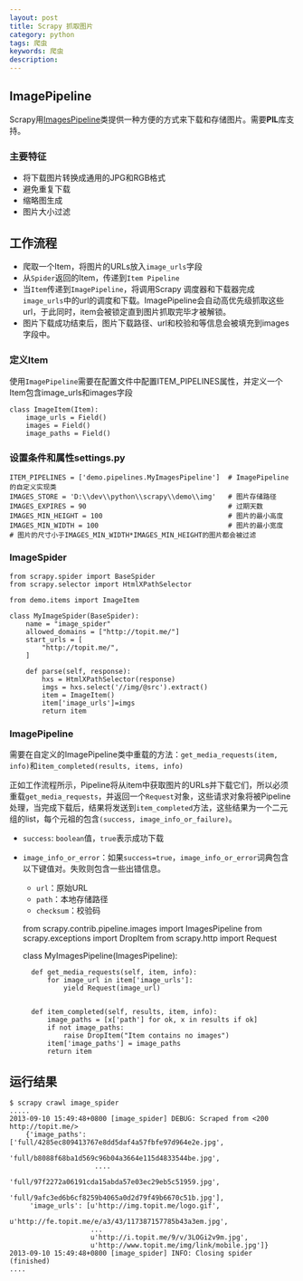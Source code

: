 ```yaml
---
layout: post
title: Scrapy 抓取图片
category: python
tags: 爬虫
keywords: 爬虫
description: 
---
```


## ImagePipeline
Scrapy用[ImagesPipeline](http://doc.scrapy.org/en/0.18/topics/images.html#scrapy.contrib.pipeline.images.ImagesPipeline)类提供一种方便的方式来下载和存储图片。需要**PIL**库支持。

### 主要特征
* 将下载图片转换成通用的JPG和RGB格式
* 避免重复下载
* 缩略图生成
* 图片大小过滤

## 工作流程
* 爬取一个Item，将图片的URLs放入`image_urls`字段
* 从`Spider`返回的Item，传递到`Item Pipeline`
* 当`Item`传递到`ImagePipeline`，将调用Scrapy 调度器和下载器完成`image_urls`中的url的调度和下载。ImagePipeline会自动高优先级抓取这些url，于此同时，item会被锁定直到图片抓取完毕才被解锁。
* 图片下载成功结束后，图片下载路径、url和校验和等信息会被填充到images字段中。

### 定义Item

使用`ImagePipeline`需要在配置文件中配置ITEM_PIPELINES属性，并定义一个Item包含image_urls和images字段

	class ImageItem(Item):
	    image_urls = Field()
	    images = Field()
	    image_paths = Field()

### 设置条件和属性settings.py

	ITEM_PIPELINES = ['demo.pipelines.MyImagesPipeline']  # ImagePipeline的自定义实现类
	IMAGES_STORE = 'D:\\dev\\python\\scrapy\\demo\\img'   # 图片存储路径
	IMAGES_EXPIRES = 90                                   # 过期天数
	IMAGES_MIN_HEIGHT = 100                               # 图片的最小高度
	IMAGES_MIN_WIDTH = 100                                # 图片的最小宽度
	# 图片的尺寸小于IMAGES_MIN_WIDTH*IMAGES_MIN_HEIGHT的图片都会被过滤

### ImageSpider

	from scrapy.spider import BaseSpider
	from scrapy.selector import HtmlXPathSelector

	from demo.items import ImageItem

	class MyImageSpider(BaseSpider):
		name = "image_spider"
		allowed_domains = ["http://topit.me/"]
		start_urls = [
			"http://topit.me/",
		]

		def parse(self, response):
			hxs = HtmlXPathSelector(response)
			imgs = hxs.select('//img/@src').extract()
			item = ImageItem()
			item['image_urls']=imgs
			return item

### ImagePipeline

需要在自定义的ImagePipeline类中重载的方法：`get_media_requests(item, info)`和`item_completed(results, items, info)`

正如工作流程所示，Pipeline将从item中获取图片的URLs并下载它们，所以必须重载`get_media_requests`，并返回一个`Request`对象，这些请求对象将被Pipeline处理，当完成下载后，结果将发送到`item_completed`方法，这些结果为一个二元组的list，每个元祖的包含`(success, image_info_or_failure)`。
* `success`: `boolean`值，`true`表示成功下载
* `image_info_or_error`：如果`success=true`，`image_info_or_error`词典包含以下键值对。失败则包含一些出错信息。
    * `url`：原始URL
    * `path`：本地存储路径
    * `checksum`：校验码

	from scrapy.contrib.pipeline.images import ImagesPipeline
	from scrapy.exceptions import DropItem
	from scrapy.http import Request

	class MyImagesPipeline(ImagesPipeline):

	    def get_media_requests(self, item, info):
	        for image_url in item['image_urls']:
	            yield Request(image_url)
	        

	    def item_completed(self, results, item, info):
	        image_paths = [x['path'] for ok, x in results if ok]
	        if not image_paths:
	            raise DropItem("Item contains no images")
	        item['image_paths'] = image_paths
	        return item

## 运行结果

	$ scrapy crawl image_spider
	.....
	2013-09-10 15:49:48+0800 [image_spider] DEBUG: Scraped from <200 http://topit.me/>
		{'image_paths': ['full/4285ec809413767e8dd5daf4a57fbfe97d964e2e.jpg',
		                 'full/b8088f68ba1d569c96b04a3664e115d4833544be.jpg',
		                 ....
		                 'full/97f2272a06191cda15abda57e03ec29eb5c51959.jpg',
		                 'full/9afc3ed6b6cf8259b4065a0d2d79f49b6670c51b.jpg'],
		 'image_urls': [u'http://img.topit.me/logo.gif',
		                u'http://fe.topit.me/e/a3/43/117387157785b43a3em.jpg',
		                ...
		                u'http://i.topit.me/9/v/3LOGi2v9m.jpg',
		                u'http://www.topit.me/img/link/mobile.jpg']}
	2013-09-10 15:49:48+0800 [image_spider] INFO: Closing spider (finished)
	....